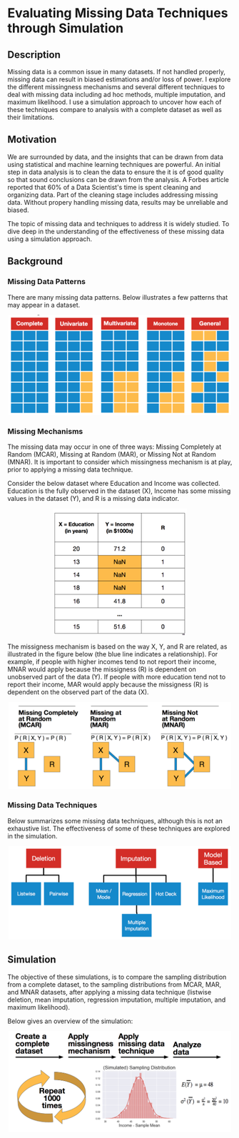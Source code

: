 # Evaluating Missing Data Techniques through Simulation

## Description
Missing data is a common issue in many datasets. If not handled properly, missing data can result in biased estimations and/or loss of power. I explore the different missingness mechanisms and several different techniques to deal with missing data including ad hoc methods, multiple imputation, and maximum likelihood. I use a simulation approach to uncover how each of these techniques compare to analysis with a complete dataset as well as their limitations. 

## Motivation
We are surrounded by data, and the insights that can be drawn from data using statistical and machine learning techniques are powerful.  An initial step in data analysis is to clean the data to ensure the it is of good quality so that sound conclusions can be drawn from the analysis.  A Forbes article reported that 60% of a Data Scientist's time is spent cleaning and organizing data.  Part of the cleaning stage includes addressing missing data.  Without propery handling missing data, results may be unreliable and biased.

The topic of missing data and techniques to address it is widely studied.  To dive deep in the understanding of the effectiveness of these missing data using a simulation approach.

## Background

### Missing Data Patterns
There are many missing data patterns.  Below illustrates a few patterns that may appear in a dataset.

<p align = "center"> <img src="MDPattern.jpg" width = 500> </p>

### Missing Mechanisms
The missing data may occur in one of three ways: Missing Completely at Random (MCAR), Missing at Random (MAR), or Missing Not at Random (MNAR).  It is important to consider which missingness mechanism is at play, prior to applying a missing data technique.

Consider the below dataset where Education and Income was collected.  Education is the fully observed in the dataset (X), Income has some missing values in the dataset (Y), and R is a missing data indicator.

<p align = "center"> <img src="MMdata.jpg" width = 300> </p>

The missigness mechanism is based on the way X, Y, and R are related, as illustrated in the figure below (the blue line indicates a relationship).  For example, if people with higher incomes tend to not report their income, MNAR would apply because the missigness (R) is dependent on unobserved part of the data (Y).  If people with more education tend not to report their income, MAR would apply because the missigness (R) is dependent on the observed part of the data (X).

<p align = "center"> <img src="MM.jpg" width = 500> </p>

### Missing Data Techniques

Below summarizes some missing data techniques, although this is not an exhaustive list.  The effectiveness of some of these techniques are explored in the simulation.

<p align = "center"> <img src="MDTechniques.jpg" width = 500> </p>

## Simulation

The objective of these simulations, is to compare the sampling distribution from a complete dataset, to the sampling distributions from MCAR, MAR, and MNAR datasets, after applying a missing data technique (listwise deletion, mean imputation, regression imputation, multiple imputation, and maximum likelihood).  

Below gives an overview of the simulation:

<p align = "center"> <img src="SimulationOverview.jpg" width = 500> </p>




